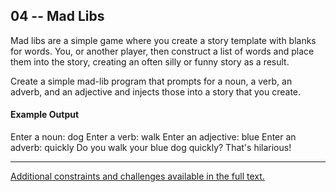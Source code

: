 ## 04 -- Mad Libs
Mad libs are a simple game where you create a
story template with blanks for words. You, or
another player, then construct a list of words and
place them into the story, creating an often silly
or funny story as a result.

Create a simple mad-lib program that prompts for a
noun, a verb, an adverb, and an adjective and injects
those into a story that you create.

#### Example Output
Enter a noun: dog
Enter a verb: walk
Enter an adjective: blue
Enter an adverb: quickly
Do you walk your blue dog quickly? That's hilarious!

***
[Additional constraints and challenges available in the full text.](https://www.amazon.com/Exercises-Programmers-Challenges-Develop-Coding/dp/1680501224)
